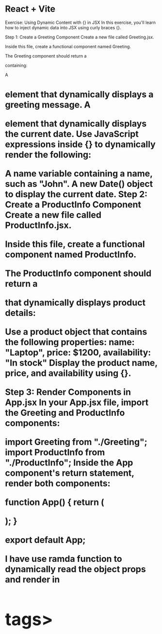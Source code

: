 # React + Vite
Exercise: Using Dynamic Content with {} in JSX
In this exercise, you'll learn how to inject dynamic data into JSX using curly braces {}.

Step 1: Create a Greeting Component
Create a new file called Greeting.jsx.

Inside this file, create a functional component named Greeting.

The Greeting component should return a <div> containing:

A <h1> element that dynamically displays a greeting message.
A <p> element that dynamically displays the current date.
Use JavaScript expressions inside {} to dynamically render the following:

A name variable containing a name, such as "John".
A new Date() object to display the current date.
Step 2: Create a ProductInfo Component
Create a new file called ProductInfo.jsx.

Inside this file, create a functional component named ProductInfo.

The ProductInfo component should return a <div> that dynamically displays product details:

Use a product object that contains the following properties:
name: "Laptop",
price: $1200,
availability: "In stock"
Display the product name, price, and availability using {}.

Step 3: Render Components in App.jsx
In your App.jsx file, import the Greeting and ProductInfo components:

import Greeting from "./Greeting";
import ProductInfo from "./ProductInfo";
Inside the App component's return statement, render both components:

function App() {
  return (
    <div>
      <Greeting />
      <ProductInfo />
    </div>
  );
}

export default App;



I have use ramda function to dynamically read the object props and render in <h1> tags>